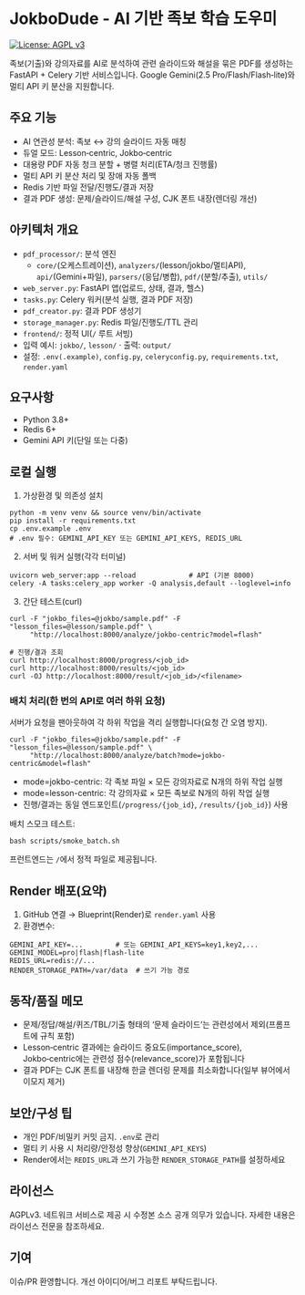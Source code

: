 # JokboDude - AI 기반 족보 학습 도우미

[![License: AGPL v3](https://img.shields.io/badge/License-AGPL_v3-blue.svg)](https://www.gnu.org/licenses/agpl-3.0)

족보(기출)와 강의자료를 AI로 분석하여 관련 슬라이드와 해설을 묶은 PDF를 생성하는 FastAPI + Celery 기반 서비스입니다. Google Gemini(2.5 Pro/Flash/Flash‑lite)와 멀티 API 키 분산을 지원합니다.

## 주요 기능
- AI 연관성 분석: 족보 ↔ 강의 슬라이드 자동 매칭
- 듀얼 모드: Lesson‑centric, Jokbo‑centric
- 대용량 PDF 자동 청크 분할 + 병렬 처리(ETA/청크 진행률)
- 멀티 API 키 분산 처리 및 장애 자동 폴백
- Redis 기반 파일 전달/진행도/결과 저장
- 결과 PDF 생성: 문제/슬라이드/해설 구성, CJK 폰트 내장(렌더링 개선)

## 아키텍처 개요
- `pdf_processor/`: 분석 엔진
  - `core/`(오케스트레이션), `analyzers/`(lesson/jokbo/멀티API), `api/`(Gemini+파일), `parsers/`(응답/병합), `pdf/`(분할/추출), `utils/`
- `web_server.py`: FastAPI 앱(업로드, 상태, 결과, 헬스)
- `tasks.py`: Celery 워커(분석 실행, 결과 PDF 저장)
- `pdf_creator.py`: 결과 PDF 생성기
- `storage_manager.py`: Redis 파일/진행도/TTL 관리
- `frontend/`: 정적 UI(`/` 루트 서빙)
- 입력 예시: `jokbo/`, `lesson/` · 출력: `output/`
- 설정: `.env(.example)`, `config.py`, `celeryconfig.py`, `requirements.txt`, `render.yaml`

## 요구사항
- Python 3.8+
- Redis 6+
- Gemini API 키(단일 또는 다중)

## 로컬 실행
1) 가상환경 및 의존성 설치
```
python -m venv venv && source venv/bin/activate
pip install -r requirements.txt
cp .env.example .env
# .env 필수: GEMINI_API_KEY 또는 GEMINI_API_KEYS, REDIS_URL
```

2) 서버 및 워커 실행(각각 터미널)
```
uvicorn web_server:app --reload             # API (기본 8000)
celery -A tasks:celery_app worker -Q analysis,default --loglevel=info
```

3) 간단 테스트(curl)
```
curl -F "jokbo_files=@jokbo/sample.pdf" -F "lesson_files=@lesson/sample.pdf" \
     "http://localhost:8000/analyze/jokbo-centric?model=flash"

# 진행/결과 조회
curl http://localhost:8000/progress/<job_id>
curl http://localhost:8000/results/<job_id>
curl -OJ http://localhost:8000/result/<job_id>/<filename>
```

### 배치 처리(한 번의 API로 여러 하위 요청)
서버가 요청을 팬아웃하여 각 하위 작업을 격리 실행합니다(요청 간 오염 방지).
```
curl -F "jokbo_files=@jokbo/sample.pdf" -F "lesson_files=@lesson/sample.pdf" \
     "http://localhost:8000/analyze/batch?mode=jokbo-centric&model=flash"
```
- mode=jokbo-centric: 각 족보 파일 × 모든 강의자료로 N개의 하위 작업 실행
- mode=lesson-centric: 각 강의자료 × 모든 족보로 N개의 하위 작업 실행
- 진행/결과는 동일 엔드포인트(`/progress/{job_id}`, `/results/{job_id}`) 사용

배치 스모크 테스트:
```
bash scripts/smoke_batch.sh
```

프런트엔드는 `/`에서 정적 파일로 제공됩니다.

## Render 배포(요약)
1) GitHub 연결 → Blueprint(Render)로 `render.yaml` 사용
2) 환경변수:
```
GEMINI_API_KEY=...        # 또는 GEMINI_API_KEYS=key1,key2,...
GEMINI_MODEL=pro|flash|flash-lite
REDIS_URL=redis://...
RENDER_STORAGE_PATH=/var/data  # 쓰기 가능 경로
```

## 동작/품질 메모
- 문제/정답/해설/퀴즈/TBL/기출 형태의 ‘문제 슬라이드’는 관련성에서 제외(프롬프트에 규칙 포함)
- Lesson‑centric 결과에는 슬라이드 중요도(importance_score), Jokbo‑centric에는 관련성 점수(relevance_score)가 포함됩니다
- 결과 PDF는 CJK 폰트를 내장해 한글 렌더링 문제를 최소화합니다(일부 뷰어에서 이모지 제거)

## 보안/구성 팁
- 개인 PDF/비밀키 커밋 금지. `.env`로 관리
- 멀티 키 사용 시 처리량/안정성 향상(`GEMINI_API_KEYS`)
- Render에서는 `REDIS_URL`과 쓰기 가능한 `RENDER_STORAGE_PATH`를 설정하세요

## 라이선스
AGPLv3. 네트워크 서비스로 제공 시 수정본 소스 공개 의무가 있습니다. 자세한 내용은 라이선스 전문을 참조하세요.

## 기여
이슈/PR 환영합니다. 개선 아이디어/버그 리포트 부탁드립니다.
